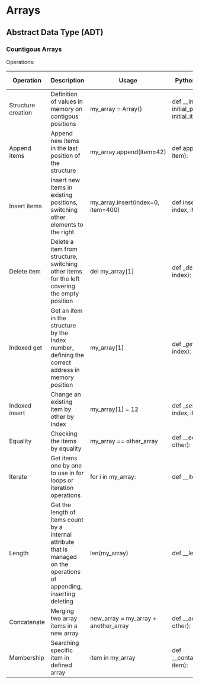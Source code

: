 # Arrays

## Abstract Data Type (ADT)

### Countigous Arrays

Operations:

| Operation          | Description                                                                                                              | Usage                                | Pythonic method                                                | Runtime complexity |
| ------------------ | ------------------------------------------------------------------------------------------------------------------------ | ------------------------------------ | -------------------------------------------------------------- | ------------------ |
| Structure creation | Definition of values in memory on contigous positions                                                                    | my_array = Array()                   | def \_\_init\_\_(self, initial_positions=10, initial_items=None): | O(n) or o(1)       |
| Append items       | Append new items in the last position of the structure                                                                   | my_array.append(item=42)             | def append(self, item):                                        | O(1)               |
| Insert items       | Insert new items in existing positions, switching other elements to the right                                            | my_array.insert(index=0, item=400)   | def insert(self, index, item):                                 | O(n)               |
| Delete item        | Delete a item from structure, switching other items for the left covering the empty position                             | del my_array[1]                      | def \__delitem__(self, index):                                 | O(n)               |
| Indexed get        | Get an item in the structure by the Index number, defining the correct address in memory position                        | my_array[1]                          | def \__getitem__(self, index):                                 | O(1)               |
| Indexed insert     | Change an existing item by other by Index                                                                                | my_array[1] = 12                     | def \__setitem__(self, index, item):                           | O(1)               |
| Equality           | Checking the items by equality                                                                                           | my_array == other_array              | def \_\_eq\_\_(self, other):                                      | O(n)               |
| Iterate            | Get items one by one to use in for loops or iteration operations                                                         | for i in my_array:                   | def \_\_iter\_\_(self):                                           | O(n)               |
| Length             | Get the length of items count by a internal attribute that is managed on the operations of appending, inserting deleting | len(my_array)                        | def \_\_len\_\_(self):                                            | O(1)               |
| Concatenate        | Merging two array items in a new array                                                                                   | new_array = my_array + another_array | def \_\_add\_\_(self, other):                                     | O(n)               |
| Membership         | Searching specific item in defined array                                                                                 | item in my_array                     | def \_\_contains\_\_(self, item):                                 | O(n) or            |
